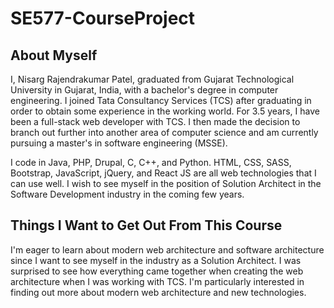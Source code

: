 # SE577-CourseProject

## About Myself
I, Nisarg Rajendrakumar Patel, graduated from Gujarat Technological University in Gujarat, India, with a bachelor's degree in computer engineering. I joined Tata Consultancy Services (TCS) after graduating in order to obtain some experience in the working world. For 3.5 years, I have been a full-stack web developer with TCS. I then made the decision to branch out further into another area of computer science and am currently pursuing a master's in software engineering (MSSE).

I code in Java, PHP, Drupal, C, C++, and Python. HTML, CSS, SASS, Bootstrap, JavaScript, jQuery, and React JS are all web technologies that I can use well. I wish to see myself in the position of Solution Architect in the Software Development industry in the coming few years.

## Things I Want to Get Out From This Course
I'm eager to learn about modern web architecture and software architecture since I want to see myself in the industry as a Solution Architect. I was surprised to see how everything came together when creating the web architecture when I was working with TCS. I'm particularly interested in finding out more about modern web architecture and new technologies.

